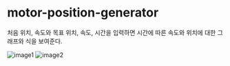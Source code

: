 # motor-position-generator

처음 위치, 속도와 목표 위치, 속도, 시간을 입력하면 시간에 따른 속도와 위치에 대한 그래프와 식을 보여준다.

![image1](https://user-images.githubusercontent.com/25914281/38916763-21ed6702-42d8-11e8-9622-7d3d4a2328a4.png)
![image2](https://user-images.githubusercontent.com/25914281/38916764-22159e20-42d8-11e8-9f88-1ee2982eaef3.png)
